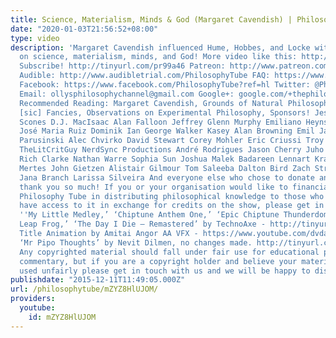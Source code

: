 ```yaml
---
title: Science, Materialism, Minds & God (Margaret Cavendish) | Philosophy Tube
date: "2020-01-03T21:56:52+08:00"
type: video
description: 'Margaret Cavendish influenced Hume, Hobbes, and Locke with her theories
  on science, materialism, minds, and God! More video like this: http://tinyurl.com/nzlhhhk
  Subscribe! http://tinyurl.com/pr99a46 Patreon: http://www.patreon.com/PhilosophyTube
  Audible: http://www.audibletrial.com/PhilosophyTube FAQ: https://www.facebook.com/PhilosophyTube/posts/460163027465168
  Facebook: https://www.facebook.com/PhilosophyTube?ref=hl Twitter: @PhilosophyTube
  Email: ollysphilosophychannel@gmail.com Google+: google.com/+thephilosophytube realphilosophytube.tumblr.com
  Recommended Reading: Margaret Cavendish, Grounds of Natural Philosophy, Philosophicall
  [sic] Fancies, Observations on Experimental Philosophy, Sponsors! Jesse Austin Intimidating
  Scones D.J. MacIsaac Alan Falloon Jeffrey Glenn Murphy Emiliano Heyns Horatio Cordero
  José Maria Ruiz Dominik Ian George Walker Kasey Alan Browning Emil Jakobsen Michal
  Parusinski Alec Chvirko David Stewart Corey Mohler Eric Criussi Troy R Steve Usher
  TheLitCritGuy NerdSync Productions André Rodrigues Jason Cherry Juho Laitalainen
  Rich Clarke Nathan Warre Sophia Sun Joshua Malek Badareen Lennart Krause Christian
  Mertes John Gietzen Alistair Gilmour Tom Saleeba Dalton Bird Zach Strangely Brown
  Jana Branch Larissa Silveira And everyone else who chose to donate anonymously,
  thank you so much! If you or your organisation would like to financially support
  Philosophy Tube in distributing philosophical knowledge to those who might not otherwise
  have access to it in exchange for credits on the show, please get in touch! Music:
  ''My Little Medley,’ ‘Chiptune Anthem One,’ ‘Epic Chiptune Thunderdome,’ ‘Digital
  Leap Frog,’ ‘The Day I Die – Remastered’ by TechnoAxe - http://tinyurl.com/kkrsfgg
  Title Animation by Amitai Angor AA VFX - https://www.youtube.com/dvdangor2011 Assets:
  ‘Mr Pipo Thoughts’ by Nevit Dilmen, no changes made. http://tinyurl.com/3m8xmaz
  Any copyrighted material should fall under fair use for educational purposes or
  commentary, but if you are a copyright holder and believe your material has been
  used unfairly please get in touch with us and we will be happy to discuss it'
publishdate: "2015-12-11T11:49:05.000Z"
url: /philosophytube/mZYZ8HlUJOM/
providers:
  youtube:
    id: mZYZ8HlUJOM
---
```

